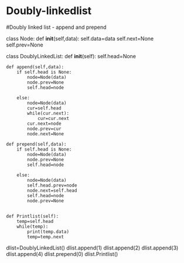 # Doubly-linkedlist
#Doubly linked list - append and prepend





class Node:
    def __init__(self,data):
        self.data=data
        self.next=None
        self.prev=None
            
class DoublyLinkedList:
    def __init__(self):
        self.head=None
        
    def append(self,data):
        if self.head is None:
            node=Node(data)
            node.prev=None
            self.head=node
            
        else:
            node=Node(data)
            cur=self.head
            while(cur.next):
                cur=cur.next
            cur.next=node
            node.prev=cur
            node.next=None
            
    def prepend(self,data):
        if self.head is None:
            node=Node(data)
            node.prev=None
            self.head=node
            
        else:
            node=Node(data)
            self.head.prev=node
            node.next=self.head
            self.head=node
            node.prev=None
                        
    
    def Printlist(self):
        temp=self.head
        while(temp):
            print(temp.data)
            temp=temp.next
            
dlist=DoublyLinkedList()
dlist.append(1)
dlist.append(2)
dlist.append(3)
dlist.append(4)
dlist.prepend(0)
dlist.Printlist()
